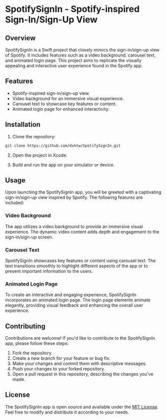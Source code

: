 # SpotifySignIn - Spotify-inspired Sign-In/Sign-Up View

## Overview
SpotifySignIn is a Swift project that closely mimics the sign-in/sign-up view of Spotify. It includes features such as a video background, carousel text, and animated login page. This project aims to replicate the visually appealing and interactive user experience found in the Spotify app.

## Features
- Spotify-inspired sign-in/sign-up view.
- Video background for an immersive visual experience.
- Carousel text to showcase key features or content.
- Animated login page for enhanced interactivity.

## Installation
1. Clone the repository:

```bash
git clone https://github.com/dxktw/SpotifySignIn.git
```

2. Open the project in Xcode.

3. Build and run the app on your simulator or device.

## Usage
Upon launching the SpotifySignIn app, you will be greeted with a captivating sign-in/sign-up view inspired by Spotify. The following features are included:

### Video Background
The app utilizes a video background to provide an immersive visual experience. The dynamic video content adds depth and engagement to the sign-in/sign-up screen.

### Carousel Text
SpotifySignIn showcases key features or content using carousel text. The text transitions smoothly to highlight different aspects of the app or to present important information to the users.

### Animated Login Page
To create an interactive and engaging experience, SpotifySignIn incorporates an animated login page. The login page elements animate elegantly, providing visual feedback and enhancing the overall user experience.

## Contributing
Contributions are welcome! If you'd like to contribute to the SpotifySignIn app, please follow these steps:

1. Fork the repository.
2. Create a new branch for your feature or bug fix.
3. Make your changes and commit them with descriptive messages.
4. Push your changes to your forked repository.
5. Open a pull request in this repository, describing the changes you've made.

## License
The SpotifySignIn app is open source and available under the [MIT License](LICENSE). Feel free to modify and distribute it according to your needs.
